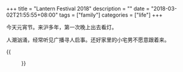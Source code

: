 +++
title = "Lantern Festival 2018"
description = ""
date = "2018-03-02T21:55:55+08:00"
tags = ["family"]
categories = ["life"]
+++

今天元宵节。来沪多年，第一次晚上出去看灯。

人潮汹涌，经常听见广播寻人启事。还好家里的小宅男不愿意跟着来。

{{<figure src="/media/lantern-festival-2018.jpg" title="莘城中央公园">}}
